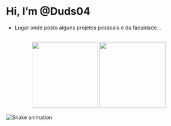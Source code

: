 # Hi, I’m @Duds04
<!---
Duds04/Duds04 is a ✨ special ✨ repository because its `README.md` (this file) appears on your GitHub profile.
You can click the Preview link to take a look at your changes.
## -> cria uma barra
--->


- Lugar onde posto alguns projetos pessoais e da faculdade...

<br>

<div align="center">
  <img height="180em" src="https://github-readme-stats.vercel.app/api/top-langs/?username=duds04&layout=compact&langs_count=7&theme=tokyonight"/>
  <img height="180em" src="https://github-readme-stats.vercel.app/api?username=duds04&show_icons=true&theme=tokyonight&include_all_commits=true&count_private=true"/>
</div>

![Snake animation](https://github.com/seu-usuário-aqui/seu-usuário-aqui/blob/output/github-contribution-grid-snake.svg)
